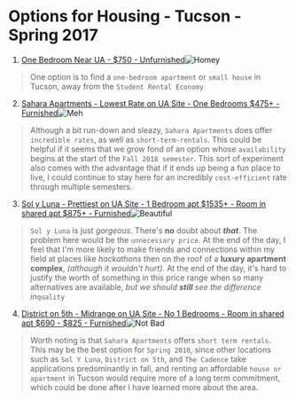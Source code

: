 # Options for Housing - Tucson - Spring 2017
1.  [One Bedroom Near UA - $750 - Unfurnished](https://tucson.craigslist.org/apa/d/great-one-bedroom-gh-with/6414756999.html)![Homey](https://images.craigslist.org/00L0L_hhzzYRef8zM_1200x900.jpg)
> One option is to find a `one-bedroom apartment` or `small house` in Tucson,
> away from the `Student Rental Economy`
2. [Sahara Apartments - Lowest Rate on UA Site - One Bedrooms $475+ - Furnished](https://saharaapartments.com/)![Meh](https://saharaapartments.com/wp-content/uploads/photo-gallery/shara-apartments-pool-for-students.jpg)
> Although a bit run-down and sleazy, `Sahara Apartments` does offer
> `incredible rates`, as well as `short-term-rentals`. This could be helpful
> if it seems that we grow fond of an option whose `availability` begins at the
> start of the `Fall 2018 semester`. This sort of experiment also comes with the 
> advantage that if it ends up being a fun place to live, I could continue to stay
> here for an incredibly `cost-efficient` rate through multiple semesters.
3. [Sol y Luna - Prettiest on UA Site - 1 Bedroom apt $1535+ - Room in shared apt $875+ - Furnished](https://www.livesolyluna.com/sol-y-luna-tucson-az/)![Beautiful](https://www.livesolyluna.com/uploads/images/images/original/282460/LEVEL_at_AU_22.jpg?1507855121)
> `Sol y Luna` is just *gorgeous*. There's **no** doubt about **_that_**. The problem
> here would be the `unnecessary price`. At the end of the day, I feel that I'm more likely
> to make friends and connections within my field at places like _hackathons_ then on the
> roof of a **luxury apartment complex**, _(although it wouldn't hurt)_. At the end of the
> day, it's hard to justify the worth of something in this price range when so many alternatives
> are available, _but we should **still** see the difference in_`quality`
4. [District on 5th - Midrange on UA Site - No 1 Bedrooms - Room in shared apt $690 - $825 - Furnished](http://www.districton5th.com/)![Not Bad](http://www.districton5th.com/~/media/301%20-%20District%20on%205th/Images/301-64-Web.jpg?h=314&w=470&bc=FFFFFF)

> Worth noting is that `Sahara Apartments` offers `short term rentals`. This may
> be the best option for `Spring 2018`, since other locations such as `Sol Y Luna`,
> `District on 5th`, and `The Cadence` take applications predominantly in fall, and
> renting an affordable `house or apartment` in Tucson would require more of a long term commitment, which could
> be done after I have learned more about the area.
